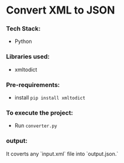 # Convert XML to JSON


### Tech Stack:
+ Python

### Libraries used:
+ xmltodict

###  Pre-requirements:
+ install `pip install xmltodict`

### To execute the project:
+ Run `converter.py`

<h3>output:</h3> It coverts any `input.xml` file into `output.json.`
